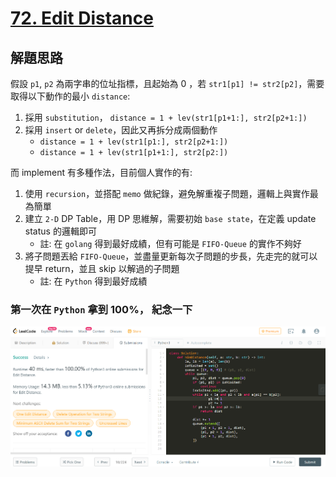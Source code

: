 # [72. Edit Distance](https://leetcode.com/problems/edit-distance/)

## 解題思路

假設 `p1`, `p2` 為兩字串的位址指標，且起始為 0 ，若 `str1[p1] != str2[p2]`，需要取得以下動作的最小 `distance`:

1. 採用 `substitution`， `distance = 1 + lev(str1[p1+1:], str2[p2+1:])`
2. 採用 `insert` or `delete`，因此又再拆分成兩個動作
    - `distance = 1 + lev(str1[p1:], str2[p2+1:])`
    - `distance = 1 + lev(str1[p1+1:], str2[p2:])`

而 implement 有多種作法，目前個人實作的有:

1. 使用 `recursion`，並搭配 `memo` 做紀錄，避免解重複子問題，邏輯上與實作最為簡單
2. 建立 `2-D` DP Table，用 DP 思維解，需要初始 `base state`，在定義 update status 的邏輯即可
    - 註: 在 `golang` 得到最好成績，但有可能是 `FIFO-Queue` 的實作不夠好
3. 將子問題丟給 `FIFO-Queue`，並盡量更新每次子問題的步長，先走完的就可以提早 return，並且 skip 以解過的子問題
    - 註: 在 `Python` 得到最好成績

### 第一次在 `Python` 拿到 100%， 紀念一下

![](2020-10-25-17-00-33.png)

